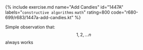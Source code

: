 {% include exercise.md name="Add Candies" id="1447A" labels="`constructive algorithms` `math`" rating=800 code="r680-699/r683/1447a-add-candies.kt" %}

Simple observation that: $$1, 2, \ldots n$$ always works
